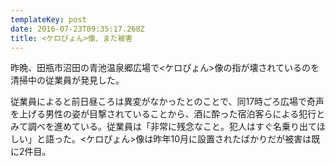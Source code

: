 ```yaml
---
templateKey: post
date: 2016-07-23T09:35:17.268Z
title: <ケロぴょん>像、また被害
---
```

昨晩、田瓶市沼田の青池温泉郷広場で<ケロぴょん>像の指が壊されているのを清掃中の従業員が発見した。

従業員によると前日昼ころは異変がなかったとのことで、同17時ごろ広場で奇声を上げる男性の姿が目撃されていることから、酒に酔った宿泊客らによる犯行とみて調べを進めている。従業員は「非常に残念なこと。犯人はすぐ名乗り出てほしい」と語った。<ケロぴょん>像は昨年10月に設置されたばかりだが被害は既に2件目。